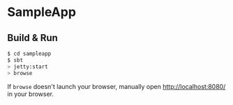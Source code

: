 # SampleApp #

## Build & Run ##

```sh
$ cd sampleapp
$ sbt
> jetty:start
> browse
```

If `browse` doesn't launch your browser, manually open [http://localhost:8080/](http://localhost:8080/) in your browser.
